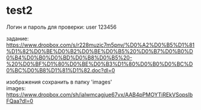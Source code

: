 # test2
Логин и пароль для проверки:
user
123456

задание:
https://www.dropbox.com/s/r228muzic7m5pnv/%D0%A2%D0%B5%D1%81%D1%82%D0%BE%D0%B2%D0%BE%D0%B5%20%D0%B7%D0%B0%D0%B4%D0%B0%D0%BD%D0%B8%D0%B5%20-%20%D0%BF%D1%80%D0%BE%D0%B3%D1%80%D0%B0%D0%BC%D0%BC%D0%B8%D1%81%D1%82.doc?dl=0

изображения сохранить в папку 'images'<br>
images: https://www.dropbox.com/sh/ialwmcagjue67vx/AAB4pPMOYTiREkVSopsIbFQaa?dl=0
